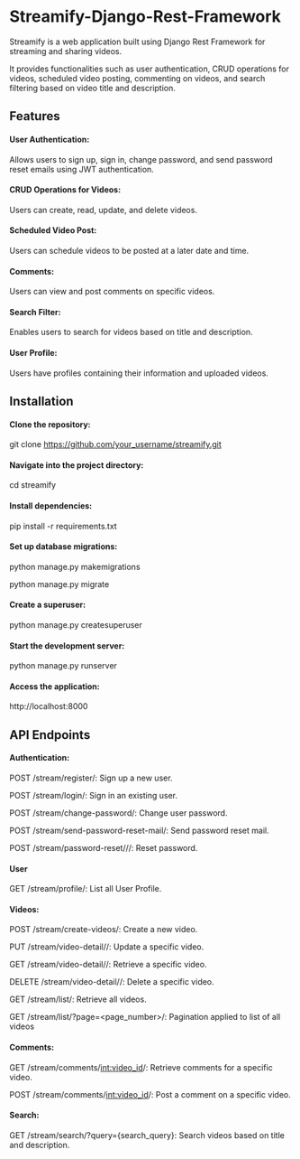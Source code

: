 # Streamify-Django-Rest-Framework
Streamify is a web application built using Django Rest Framework for streaming and sharing videos. 

It provides functionalities such as user authentication, CRUD operations for videos, scheduled video posting, commenting on videos, and search filtering based on video title and description.

## Features
#### User Authentication: 
Allows users to sign up, sign in, change password, and send password reset emails using JWT authentication.
#### CRUD Operations for Videos: 
Users can create, read, update, and delete videos.
#### Scheduled Video Post: 
Users can schedule videos to be posted at a later date and time.
#### Comments: 
Users can view and post comments on specific videos.
#### Search Filter: 
Enables users to search for videos based on title and description.
#### User Profile: 
Users have profiles containing their information and uploaded videos.

## Installation
#### Clone the repository:
  git clone https://github.com/your_username/streamify.git
#### Navigate into the project directory:
  cd streamify
#### Install dependencies:
  pip install -r requirements.txt
#### Set up database migrations:
  python manage.py makemigrations

  python manage.py migrate
#### Create a superuser:
  python manage.py createsuperuser
#### Start the development server:
  python manage.py runserver
#### Access the application:
  http://localhost:8000
  
## API Endpoints
#### Authentication:
POST /stream/register/: Sign up a new user.

POST /stream/login/: Sign in an existing user.

POST /stream/change-password/: Change user password.

POST /stream/send-password-reset-mail/: Send password reset mail.

POST /stream/password-reset/<uid>/<token>/: Reset password.

#### User

GET /stream/profile/: List all User Profile.

#### Videos:

POST /stream/create-videos/: Create a new video.

PUT /stream/video-detail/<pk>/: Update a specific video.

GET /stream/video-detail/<pk>/: Retrieve a specific video.

DELETE /stream/video-detail/<pk>/: Delete a specific video.

GET /stream/list/: Retrieve all videos.

GET /stream/list/?page=<page_number>/: Pagination applied to list of all videos


#### Comments:

GET /stream/comments/<int:video_id>/: Retrieve comments for a specific video.

POST /stream/comments/<int:video_id>/: Post a comment on a specific video.

#### Search:

GET /stream/search/?query={search_query}: Search videos based on title and description.

